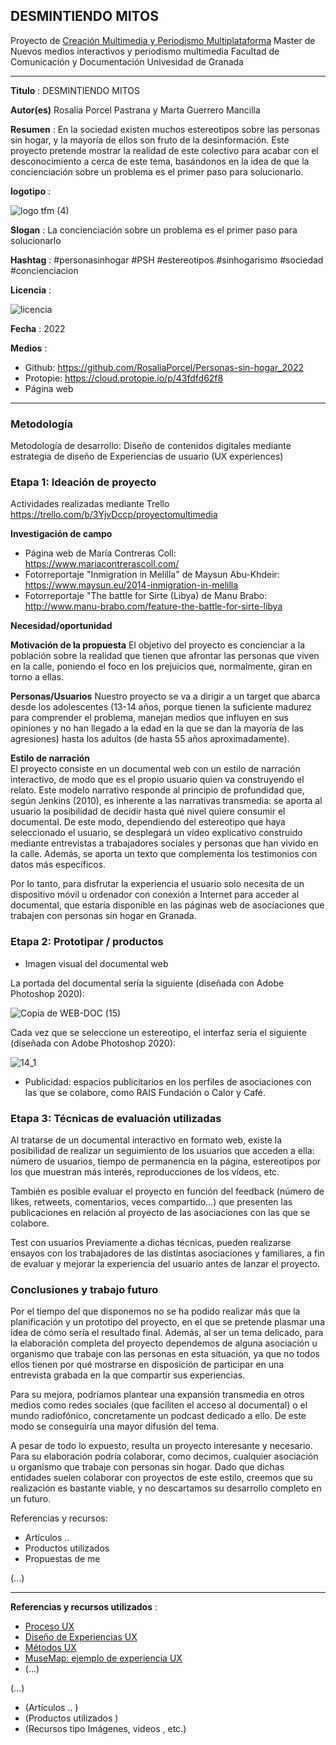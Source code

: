 ## DESMINTIENDO MITOS  


Proyecto de [Creación Multimedia y Periodismo Multiplataforma](https://github.com/mgea/PeriodismoMultimedia)
Master de Nuevos medios interactivos y periodismo multimedia
Facultad de Comunicación y Documentación
Univesidad de Granada  

----

**Titulo** : DESMINTIENDO MITOS

**Autor(es)** Rosalía Porcel Pastrana y Marta Guerrero Mancilla

**Resumen** : En la sociedad existen muchos estereotipos sobre las personas sin hogar, y la mayoría de ellos son fruto de la desinformación. Este proyecto pretende mostrar la realidad de este colectivo para acabar con el desconocimiento a cerca de este tema, basándonos en la idea de que la concienciación sobre un problema es el primer paso para solucionarlo. 

**logotipo** :


![logo tfm (4)](https://user-images.githubusercontent.com/102685922/164255686-cb8b853f-1751-4a83-b385-6cf0d5f54013.png) 

**Slogan** : La concienciación sobre un problema es el primer paso para solucionarlo

**Hashtag** : #personasinhogar #PSH #estereotipos #sinhogarismo #sociedad #concienciacion 

**Licencia** : 


![licencia](https://user-images.githubusercontent.com/102685922/164268893-6ea84253-1f55-4f9e-9d3c-dd0d3aafdb49.jpg)

**Fecha** : 2022

**Medios** : 

* Github: https://github.com/RosaliaPorcel/Personas-sin-hogar_2022
* Protopie: https://cloud.protopie.io/p/43fdfd62f8
* Página web



--- 

### Metodología

Metodología de desarrollo: Diseño de contenidos digitales mediante estrategia de diseño de Experiencias de usuario (UX experiences) 

### Etapa 1: Ideación de proyecto 

Actividades realizadas mediante Trello https://trello.com/b/3YjvDccp/proyectomultimedia

**Investigación de campo**   

* Página web de María Contreras Coll: https://www.mariacontrerascoll.com/ 
* Fotorreportaje "Inmigration in Melilla" de Maysun Abu-Khdeir: https://www.maysun.eu/2014-inmigration-in-melilla 
* Fotorreportaje "The battle for Sirte (Libya) de Manu Brabo: http://www.manu-brabo.com/feature-the-battle-for-sirte-libya 


**Necesidad/oportunidad** 

**Motivación de la propuesta**
El objetivo del proyecto es concienciar a la población sobre la realidad que tienen que afrontar las personas que viven en la calle, poniendo el foco en los prejuicios que, normalmente, giran en torno a ellas. 

**Personas/Usuarios** 
Nuestro proyecto se va a dirigir a un target que abarca desde los adolescentes (13-14 años, porque tienen la suficiente madurez para comprender el problema, manejan medios que influyen en sus opiniones y no han llegado a la edad en la que se dan la mayoría de las agresiones) hasta los adultos (de hasta 55 años aproximadamente).

**Estilo de narración**  
El proyecto consiste en un documental web con un estilo de narración interactivo, de modo que es el propio usuario quien va construyendo el relato. Este modelo narrativo responde al principio de profundidad que, según Jenkins (2010), es inherente a las narrativas transmedia: se aporta al usuario la posibilidad de decidir hasta qué nivel quiere consumir el documental. De este modo, dependiendo del estereotipo que haya seleccionado el usuario, se desplegará un vídeo explicativo construido mediante entrevistas a trabajadores sociales y personas que han vivido en la calle. Además, se aporta un texto que complementa los testimonios con datos más específicos.

Por lo tanto, para disfrutar la experiencia el usuario solo necesita de un dispositivo móvil u ordenador con conexión a Internet para acceder al documental, que estaría disponible en las páginas web de asociaciones que trabajen con personas sin hogar en Granada. 




### Etapa 2: Prototipar / productos 


* Imagen visual del documental web

La portada del documental sería la siguiente (diseñada con Adobe Photoshop 2020):

![Copia de WEB-DOC (15)](https://user-images.githubusercontent.com/102685922/164264214-96a4c8b8-84c7-473a-85c1-55f6e353416c.png)

Cada vez que se seleccione un estereotipo, el interfaz sería el siguiente (diseñada con Adobe Photoshop 2020):

![14_1](https://user-images.githubusercontent.com/102685922/164264322-e68f85bd-6ff3-43ec-9dda-d81f352f2d66.png)


* Publicidad: espacios publicitarios en los perfiles de asociaciones con las que se colabore, como RAIS Fundación o Calor y Café.  


### Etapa 3: Técnicas de evaluación utilizadas

Al tratarse de un documental interactivo en formato web, existe la posibilidad de realizar un seguimiento de los usuarios que acceden a ella: número de usuarios, tiempo de permanencia en la página, estereotipos por los que muestran más interés, reproducciones de los vídeos, etc. 

También es posible evaluar el proyecto en función del feedback (número de likes, retweets, comentarios, veces compartido...) que presenten las publicaciones en relación al proyecto de las asociaciones con las que se colabore. 

Test con usuarios
Previamente a dichas técnicas, pueden realizarse ensayos con los trabajadores de las distintas asociaciones y familiares, a fin de evaluar y mejorar la experiencia del usuario antes de lanzar el proyecto. 


### Conclusiones y trabajo futuro


Por el tiempo del que disponemos no se ha podido realizar más que la planificación y un prototipo del proyecto, en el que se pretende plasmar una idea de cómo sería el resultado final. Además, al ser un tema delicado, para la elaboración completa del proyecto dependemos de alguna asociación u organismo que trabaje con las personas en esta situación, ya que no todos ellos tienen por qué mostrarse en disposición de participar en una entrevista grabada en la que compartir sus experiencias.

Para su mejora, podríamos plantear una expansión transmedia en otros medios como redes sociales (que faciliten el acceso al documental) o el mundo radiofónico, concretamente un podcast dedicado a ello. De este modo se conseguiría una mayor difusión del tema.

A pesar de todo lo expuesto, resulta un proyecto interesante y necesario. Para su elaboración podría colaborar, como decimos, cualquier asociación u organismo que trabaje con personas sin hogar. Dado que dichas entidades suelen colaborar con proyectos de este estilo, creemos que su realización es bastante viable, y no descartamos su desarrollo completo en un futuro. 

Referencias y recursos: 

* Artículos ..  
* Productos utilizados  
* Propuestas de me

(...)






----

**Referencias y recursos utilizados** :

* [Proceso UX](https://uxmastery.com/resources/process/)
* [Diseño de Experiencias UX](http://www.nosolousabilidad.com/articulos/uxd.htm) 
* [Métodos UX](https://mgea.github.io/UX-DIU-Checklist/index.html) 
* [MuseMap: ejemplo de experiencia UX](https://blog.prototypr.io/musemap-street-art-app-ux-case-study-9bec6a99823b) 
* (...) 

(...)
* (Artículos ..  )
* (Productos utilizados ) 
* (Recursos tipo Imágenes, videos , etc.) 












